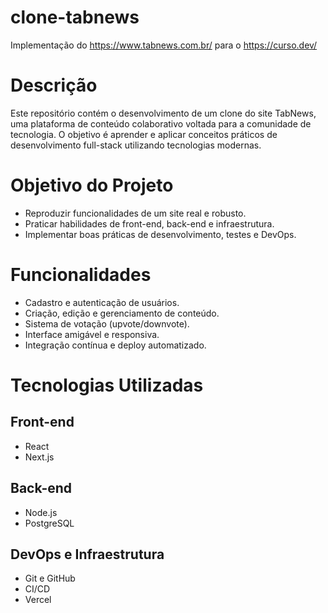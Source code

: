 # clone-tabnews

Implementação do https://www.tabnews.com.br/ para o https://curso.dev/

# Descrição

Este repositório contém o desenvolvimento de um clone do site TabNews, uma plataforma de conteúdo colaborativo voltada para a comunidade de tecnologia. O objetivo é aprender e aplicar conceitos práticos de desenvolvimento full-stack utilizando tecnologias modernas.

# Objetivo do Projeto

- Reproduzir funcionalidades de um site real e robusto.
- Praticar habilidades de front-end, back-end e infraestrutura.
- Implementar boas práticas de desenvolvimento, testes e DevOps.

# Funcionalidades

- Cadastro e autenticação de usuários.
- Criação, edição e gerenciamento de conteúdo.
- Sistema de votação (upvote/downvote).
- Interface amigável e responsiva.
- Integração contínua e deploy automatizado.

# Tecnologias Utilizadas

## Front-end

- React
- Next.js

## Back-end

- Node.js
- PostgreSQL

## DevOps e Infraestrutura

- Git e GitHub
- CI/CD
- Vercel
